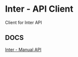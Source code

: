 # Inter - API Client
Client for Inter API


## DOCS
[Inter - Manual API](https://developers.bancointer.com.br/reference/)
